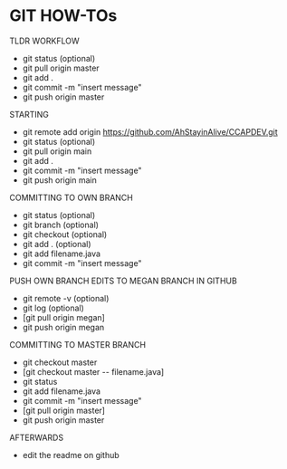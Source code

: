 # GIT HOW-TOs

TLDR WORKFLOW
- git status (optional)
- git pull origin master
- git add .
- git commit -m "insert message"
- git push origin master

STARTING
- git remote add origin https://github.com/AhStayinAlive/CCAPDEV.git
- git status (optional)
- git pull origin main
- git add .
- git commit -m "insert message"
- git push origin main 

COMMITTING TO OWN BRANCH
- git status (optional)
- git branch (optional)
- git checkout (optional)
- git add . (optional)
- git add filename.java
- git commit -m "insert message"

PUSH OWN BRANCH EDITS TO MEGAN BRANCH IN GITHUB
- git remote -v (optional)
- git log (optional)
- [git pull origin megan]
- git push origin megan

COMMITTING TO MASTER BRANCH
- git checkout master
- [git checkout master -- filename.java]
- git status
- git add filename.java
- git commit -m "insert message"
- [git pull origin master]
- git push origin master

AFTERWARDS
- edit the readme on github
